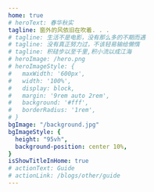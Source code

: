 ```yaml
---
home: true
# heroText: 春华秋实
tagline: 窗外的风依旧在吹着. . .
# tagline: 生活不是电影，没有那么多的不期而遇
# tagline: 没有真正努力过，不该轻易输给懒惰
# tagline: 积硅步以至千里,积小流以成江海
# heroImage: /hero.png
# heroImageStyle: {
#   maxWidth: '600px',
#   width: '100%',
#   display: block,
#   margin: '9rem auto 2rem',
#   background: '#fff',
#   borderRadius: '1rem',
# }
bgImage: "/background.jpg"
bgImageStyle: { 
  height: "95vh",
  background-position: center 10%,
}
isShowTitleInHome: true
# actionText: Guide
# actionLink: /blogs/other/guide
---
```


<!-- ![85305](https://cdn.jsdelivr.net/gh/dreamChaser-lcc/typora-cloudImages/blog/wallpaper/85305.jpg) -->
<!-- ![1207071](https://cdn.jsdelivr.net/gh/dreamChaser-lcc/typora-cloudImages/blog/wallpaper/1207071.jpg)
![1030088](https://cdn.jsdelivr.net/gh/dreamChaser-lcc/typora-cloudImages/blog/wallpaper/1030088.jpg) -->
<!-- ![911401](https://cdn.jsdelivr.net/gh/dreamChaser-lcc/typora-cloudImages/blog/wallpaper/911401.jpg)
![616945](https://cdn.jsdelivr.net/gh/dreamChaser-lcc/typora-cloudImages/blog/wallpaper/616945.png)
![95fb03e7565379b2ff6335785600295e43b2dace](https://cdn.jsdelivr.net/gh/dreamChaser-lcc/typora-cloudImages/blog/wallpaper/95fb03e7565379b2ff6335785600295e43b2dace.jpg) -->
